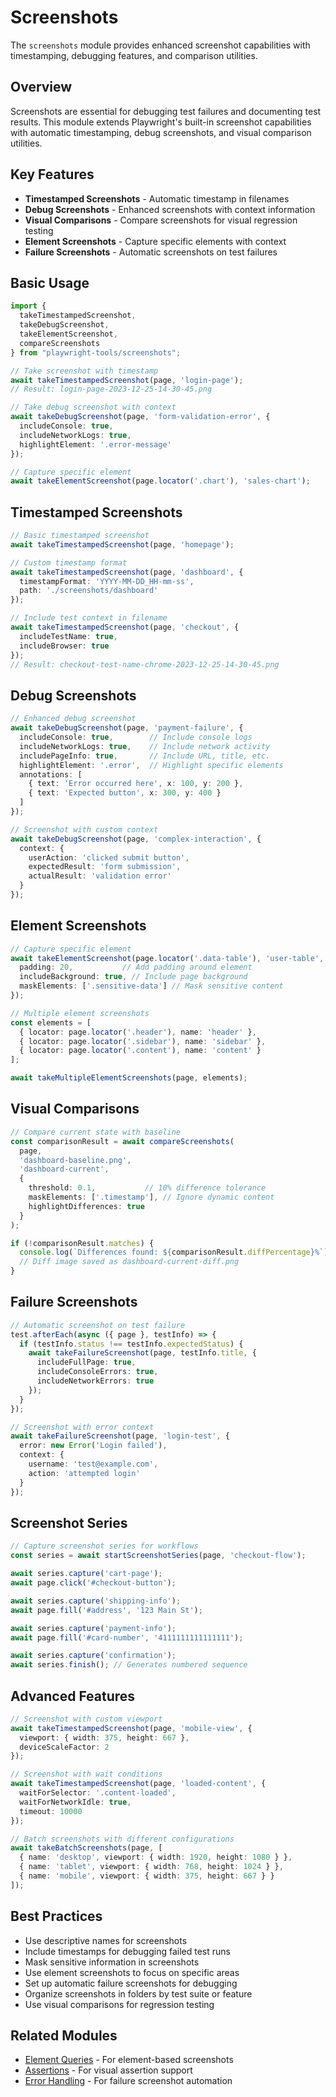 # Screenshots

The `screenshots` module provides enhanced screenshot capabilities with timestamping, debugging features, and comparison utilities.

## Overview

Screenshots are essential for debugging test failures and documenting test results. This module extends Playwright's built-in screenshot capabilities with automatic timestamping, debug screenshots, and visual comparison utilities.

## Key Features

- **Timestamped Screenshots** - Automatic timestamp in filenames
- **Debug Screenshots** - Enhanced screenshots with context information
- **Visual Comparisons** - Compare screenshots for visual regression testing
- **Element Screenshots** - Capture specific elements with context
- **Failure Screenshots** - Automatic screenshots on test failures

## Basic Usage

```typescript
import { 
  takeTimestampedScreenshot,
  takeDebugScreenshot,
  takeElementScreenshot,
  compareScreenshots 
} from "playwright-tools/screenshots";

// Take screenshot with timestamp
await takeTimestampedScreenshot(page, 'login-page');
// Result: login-page-2023-12-25-14-30-45.png

// Take debug screenshot with context
await takeDebugScreenshot(page, 'form-validation-error', {
  includeConsole: true,
  includeNetworkLogs: true,
  highlightElement: '.error-message'
});

// Capture specific element
await takeElementScreenshot(page.locator('.chart'), 'sales-chart');
```

## Timestamped Screenshots

```typescript
// Basic timestamped screenshot
await takeTimestampedScreenshot(page, 'homepage');

// Custom timestamp format
await takeTimestampedScreenshot(page, 'dashboard', {
  timestampFormat: 'YYYY-MM-DD_HH-mm-ss',
  path: './screenshots/dashboard'
});

// Include test context in filename
await takeTimestampedScreenshot(page, 'checkout', {
  includeTestName: true,
  includeBrowser: true
});
// Result: checkout-test-name-chrome-2023-12-25-14-30-45.png
```

## Debug Screenshots

```typescript
// Enhanced debug screenshot
await takeDebugScreenshot(page, 'payment-failure', {
  includeConsole: true,        // Include console logs
  includeNetworkLogs: true,    // Include network activity
  includePageInfo: true,       // Include URL, title, etc.
  highlightElement: '.error',  // Highlight specific elements
  annotations: [
    { text: 'Error occurred here', x: 100, y: 200 },
    { text: 'Expected button', x: 300, y: 400 }
  ]
});

// Screenshot with custom context
await takeDebugScreenshot(page, 'complex-interaction', {
  context: {
    userAction: 'clicked submit button',
    expectedResult: 'form submission',
    actualResult: 'validation error'
  }
});
```

## Element Screenshots

```typescript
// Capture specific element
await takeElementScreenshot(page.locator('.data-table'), 'user-table', {
  padding: 20,           // Add padding around element
  includeBackground: true, // Include page background
  maskElements: ['.sensitive-data'] // Mask sensitive content
});

// Multiple element screenshots
const elements = [
  { locator: page.locator('.header'), name: 'header' },
  { locator: page.locator('.sidebar'), name: 'sidebar' },
  { locator: page.locator('.content'), name: 'content' }
];

await takeMultipleElementScreenshots(page, elements);
```

## Visual Comparisons

```typescript
// Compare current state with baseline
const comparisonResult = await compareScreenshots(
  page,
  'dashboard-baseline.png',
  'dashboard-current',
  {
    threshold: 0.1,           // 10% difference tolerance
    maskElements: ['.timestamp'], // Ignore dynamic content
    highlightDifferences: true
  }
);

if (!comparisonResult.matches) {
  console.log(`Differences found: ${comparisonResult.diffPercentage}%`);
  // Diff image saved as dashboard-current-diff.png
}
```

## Failure Screenshots

```typescript
// Automatic screenshot on test failure
test.afterEach(async ({ page }, testInfo) => {
  if (testInfo.status !== testInfo.expectedStatus) {
    await takeFailureScreenshot(page, testInfo.title, {
      includeFullPage: true,
      includeConsoleErrors: true,
      includeNetworkErrors: true
    });
  }
});

// Screenshot with error context
await takeFailureScreenshot(page, 'login-test', {
  error: new Error('Login failed'),
  context: {
    username: 'test@example.com',
    action: 'attempted login'
  }
});
```

## Screenshot Series

```typescript
// Capture screenshot series for workflows
const series = await startScreenshotSeries(page, 'checkout-flow');

await series.capture('cart-page');
await page.click('#checkout-button');

await series.capture('shipping-info');
await page.fill('#address', '123 Main St');

await series.capture('payment-info');
await page.fill('#card-number', '4111111111111111');

await series.capture('confirmation');
await series.finish(); // Generates numbered sequence
```

## Advanced Features

```typescript
// Screenshot with custom viewport
await takeTimestampedScreenshot(page, 'mobile-view', {
  viewport: { width: 375, height: 667 },
  deviceScaleFactor: 2
});

// Screenshot with wait conditions
await takeTimestampedScreenshot(page, 'loaded-content', {
  waitForSelector: '.content-loaded',
  waitForNetworkIdle: true,
  timeout: 10000
});

// Batch screenshots with different configurations
await takeBatchScreenshots(page, [
  { name: 'desktop', viewport: { width: 1920, height: 1080 } },
  { name: 'tablet', viewport: { width: 768, height: 1024 } },
  { name: 'mobile', viewport: { width: 375, height: 667 } }
]);
```

## Best Practices

- Use descriptive names for screenshots
- Include timestamps for debugging failed test runs
- Mask sensitive information in screenshots
- Use element screenshots to focus on specific areas
- Set up automatic failure screenshots for debugging
- Organize screenshots in folders by test suite or feature
- Use visual comparisons for regression testing

## Related Modules

- [Element Queries](./element-queries.md) - For element-based screenshots
- [Assertions](./assertions.md) - For visual assertion support
- [Error Handling](./error-handling.md) - For failure screenshot automation